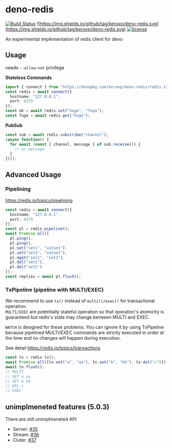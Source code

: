 # deno-redis

[![Build Status](https://github.com/keroxp/deno-redis/workflows/CI/badge.svg)](https://github.com/keroxp/deno-redis/actions)
![https://img.shields.io/github/tag/keroxp/deno-redis.svg](https://img.shields.io/github/tag/keroxp/deno-redis.svg)
[![license](https://img.shields.io/github/license/keroxp/deno-redis.svg)](https://github.com/keroxp/deno-redis)

An experimental implementation of redis client for deno

## Usage

needs `--allow-net` privilege

**Stateless Commands**

```ts
import { connect } from "https://denopkg.com/keroxp/deno-redis/redis.ts";
const redis = await connect({
  hostname: "127.0.0.1",
  port: 6379
});
const ok = await redis.set("hoge", "fuga");
const fuga = await redis.get("hoge");
```

**PubSub**

```ts
const sub = await redis.subscribe("channel");
(async function() {
  for await (const { channel, message } of sub.receive()) {
    // on message
  }
})();
```

## Advanced Usage

### Pipelining

https://redis.io/topics/pipelining

```ts
const redis = await connect({
  hostname: "127.0.0.1",
  port: 6379
});
const pl = redis.pipeline();
await Promise.all([
  pl.ping(),
  pl.ping(),
  pl.set("set1", "value1"),
  pl.set("set2", "value2"),
  pl.mget("set1", "set2"),
  pl.del("set1"),
  pl.del("set2")
]);
const replies = await pl.flush();
```

### TxPipeline (pipeline with MULTI/EXEC)

We recommend to use `tx()` instead of `multi()/exec()` for transactional operation.  
`MULTI/EXEC` are potentially stateful operation so that operation's atomicity is guaranteed but redis's state may change between MULTI and EXEC.

`WATCH` is designed for these problems. You can ignore it by using TxPipeline because pipelined MULTI/EXEC commands are strictly executed in order at the time and no changes will happen during execution.

See detail https://redis.io/topics/transactions

```ts
const tx = redis.tx();
await Promise.all([tx.set("a", "aa"), tx.set("b", "bb"), tx.del("c")]);
await tx.flush();
// MULTI
// SET a aa
// SET b bb
// DEL c
// EXEC
```

## unimplmeneted features (5.0.3)

There are still unimplmeneted API

- Server: [#35](https://github.com/keroxp/deno-redis/issues/35)
- Stream: [#36](https://github.com/keroxp/deno-redis/issues/36)
- Cluter: [#37](https://github.com/keroxp/deno-redis/issues/37)

